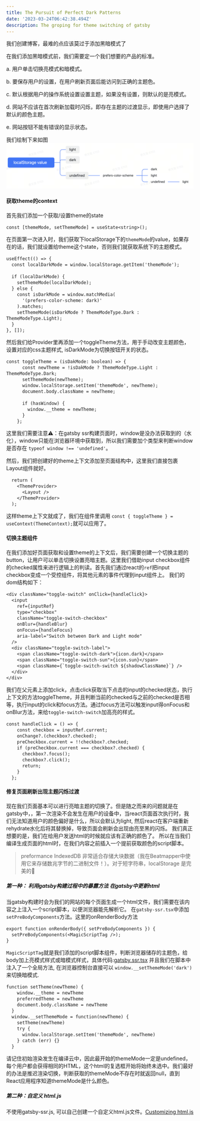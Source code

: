 ```yaml
---
title: The Pursuit of Perfect Dark Patterns
date: '2023-03-24T06:42:38.494Z'
description: The groping for theme switching of gatsby
---
```

我们创建博客，最难的点应该莫过于添加黑暗模式了

在我们添加黑暗模式前，我们需要定一个我们想要的产品的标准。

a. 用户单击切换亮模式和暗模式。

b. 要保存用户的设置，在用户刷新页面后能访问到正确的主题色。

c. 默认根据用户的操作系统设置设置主题，如果没有设置，则默认的是亮模式。

d. 网站不应该在首次刷新加载时闪烁，即存在主题的过渡显示，即使用户选择了默认的颜色主题。

e. 网站按钮不能有错误的显示状态。

我们绘制下来如图
![思维图](../../assets/snipaste_theme.png)
#### 获取theme的context
首先我们添加一个获取/设置theme的state
```tsx
const [themeMode, setThemeMode] = useState<string>();
```
在页面第一次进入时，我们获取下localStorage下的`themeMode`的value，如果存在的话，我们就设置给theme这个state，否则我们就获取系统下的主题模式。
```tsx
useEffect(() => {
  const localDarkMode = window.localStorage.getItem('themeMode');

  if (localDarkMode) {
    setThemeMode(localDarkMode);
  } else {
    const isDarkMode = window.matchMedia(
      '(prefers-color-scheme: dark)'
    ).matches;
    setThemeMode(isDarkMode ? ThemeModeType.Dark : ThemeModeType.Light);
  }
}, []);
```
然后我们给Provider里再添加一个toggleTheme方法，用于手动改变主题颜色，设置对应的css主题样式, isDarkMode为切换按钮开关的状态。
```tsx
const toggleTheme = (isDakMode: boolean) => {
      const newTheme = !isDakMode ? ThemeModeType.Light : ThemeModeType.Dark;
      setThemeMode(newTheme);
      window.localStorage.setItem('themeMode', newTheme);
      document.body.className = newTheme;

      if (hasWindow) {
        window.__theme = newTheme;
      }
    };
```
这里我们需要注意⚠️：在gatsby ssr构建页面时，window是没办法获取到的（水化），window只能在浏览器环境中获取到，所以我们需要加个类型来判断window是否存在 `typeof window !== 'undefined'`。

然后，我们把创建好的theme上下文添加至页面结构中，这里我们直接包裹Layout组件就好。
```tsx
  return (
    <ThemeProvider>
      <Layout />
    </ThemeProvider>
  );
```
这样theme上下文就成了，我们在组件里调用 `const { toggleTheme } = useContext(ThemeContext);`就可以应用了。

#### 切换主题组件
在我们添加好页面获取和设置theme的上下文后，我们需要创建一个切换主题的button，让用户可以单击切换设置亮暗主题。这里我们借助input checkbox组件的checked属性来进行逻辑上的判读。首先我们通过react的`ref`把input checkbox变成一个受控组件，将其他元素的事件代理到input组件上。
我们的dom结构如下：
```tsx
<div className="toggle-switch" onClick={handleClick}>
  <input
    ref={inputRef}
    type="checkbox"
    className="toggle-switch-checkbox"
    onBlur={handleBlur}
    onFocus={handleFocus}
    aria-label="Switch between Dark and Light mode"
  />
  <div className="toggle-switch-label">
    <span className="toggle-switch-dark">{icon.dark}</span>
    <span className="toggle-switch-sun">{icon.sun}</span>
    <span className={`toggle-switch-switch ${shadowClassName}`} />
  </div>
</div>
```
我们在父元素上添加click，点击click获取当下点击的input的checked状态，执行上下文的方法toggleTheme，并且判断当前的checked与之前的checked是否相等，执行input的click和focus方法。通过focus方法可以触发input得onFocus和onBlur方法，来给`toggle-switch-switch`加高亮的样式。
```tsx
const handleClick = () => {
    const checkbox = inputRef.current;
    onChange?.(checkbox?.checked);
    preCheckbox.current = !!checkbox?.checked;
    if (preCheckbox.current === checkbox?.checked) {
      checkbox?.focus();
      checkbox?.click();
      return;
    }
  };
```
#### 修复页面刷新出现主题闪烁过渡
现在我们页面基本可以进行亮暗主题的切换了。但是随之而来的问题就是在gatsby中，，第一次渲染不会发生在用户的设备中，当react页面首次执行时，我们无法知道用户的颜色偏好是什么，所以会默认为light, 然后react在客户端重新rehydrate水化后将其替换掉，导致页面会刷新会出现由亮至黑的闪烁。
我们真正想要的是，我们在给用户发送html的时候就应该有正确的颜色了。
所以在当我们编译生成页面的html时，在我们内容之前插入一个提前获取颜色的script脚本。
> preformance
> IndexedDB 非常适合存储大块数据（我在Beatmapper中使用它来存储数兆字节的二进制文件！）。对于短字符串，localStorage 是完美的💯
##### 第一种： 利用gatsby构建过程中的暴露方法 在gatsby中更新html
当gatsby构建时会为我们的网站的每个页面生成一个html文件，我们需要在该内容之上注入一个script脚本，以便浏览器能先解析它。
在`gatsby-ssr.tsx`中添加 `setPreBodyComponents`方法。这里的onRenderBody方法
```tsx
export function onRenderBody({ setPreBodyComponents }) {
  setPreBodyComponents(<MagicScriptTag />);
}

```
`MagicScriptTag`就是我们添加的script脚本组件，判断浏览器储存的主题色，给body加上亮模式样式或暗模式样式，具体代码:[gatsby.ssr.tsx](https://github.com/lovexueorangecat/overpurple.io/blob/master/gatsby-ssr.tsx)
并且我们在脚本中注入了一个全局方法, 在浏览器控制台直接可以 `window.__setThemeMode('dark')`来切换暗模式.
```tsx
function setTheme(newTheme) {
    window.__theme = newTheme
    preferredTheme = newTheme
    document.body.className = newTheme
  }
  window.__setThemeMode = function(newTheme) {
    setTheme(newTheme)
    try {
      window.localStorage.setItem('themeMode', newTheme)
    } catch (err) {}
  }
```
请记住初始渲染发生在编译云中，因此最开始的themeMode一定是undefined，每个用户都会获得相同的HTML，这个html的复选框开始将始终未选中。我们最好的办法是推迟渲染切换，判断获取的themeMode不存在时就返回null，直到React应用程序知道themeMode是什么颜色。
##### 第二种：自定义 html.js
不使用gatsby-ssr.js, 可以自己创建一个自定义html.js文件。[Customizing html.js](https://www.gatsbyjs.com/docs/custom-html/)